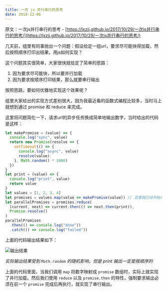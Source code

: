 ```yaml
---
title: 一次 js 并行串行的思考
date: 2018-12-06
---
```



原文：一次js并行串行的思考 - [https://lxzjj.github.io/2017/10/29/一次js并行串行的思考/](https://lxzjj.github.io/2017/10/29/一次js并行串行的思考/)

几天前，组里有同事抛出一个问题：假设给定一组url，要求尽可能快得加载，然后按照顺序打印出结果，用js如何实现？

这个问题其实很简单，大家很快就给定了简单的思路：

1. 因为要求尽可能快，所以要并行加载
2. 因为要求按顺序打印结果，那么就要串行输出

按照思路，要如何优雅地实现这个效果呢？

组里大家给出的实现方式差别很大，因为我最近看的函数式编程比较多，当时马上就想到通过 promise 和 reduce 来完成。

这里将问题简化一下，请求url的异步任务换成简单地输出数字，当时给出的代码是这样：

```js
let makePromise = (value) => {
  console.log("sync", value)
  return new Promise(resolve => {
    setTimeout(() => {
      console.log("async", value)
      resolve(value)
    }, Math.random() * 1000)
  })
}
let print = (value) => {
  console.log("print", value)
  return value
}
let values = [1, 2, 3, 4]
let promises = values.map(value => makePromise(value)) // 这里就已经开始并行加载
let parallelPromises = promises.reduce(
  (current, next) => current.then(() => next.then(print)),
  Promise.resolve()
)
parallelPromises
  .then(() => console.log("done"))
  .catch(() => console.log("failed"))
```

上面的代码输出结果如下：

![输出结果](../images/result.png)

_实际输出结果受到 `Math.random` 的随机影响，但是 print 输出一定是按顺序的_

上面的代码里面，当我们调用 `map` 将数字映射成 `promise` 数组时，实际上就实现了并行加载。然后我们使用 `reduce` 以及 `promise.then` 的特性，强制要求输出必须在前一个 `promise` 完成后再执行，就实现了串行输出。